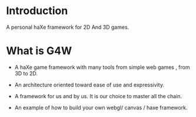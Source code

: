 # Introduction #

A personal haXe framework for 2D And 3D games.


# What is G4W #

- A haXe game framework with many tools from simple web games , from 3D to 2D.

- An architecture oriented toward ease of use and expressivity.

- A framework for us and by us. It is our choice to master all the chain.

- An example of how to build your own webgl/ canvas / haxe framework.






